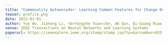 ```yaml
---
title: "Commonality Autoencoder: Learning Common Features for Change Detection from Heterogeneous Images"
teaser: profile.png
date: 2022-01-01
author: Yue Wu, Jiaheng Li, <b>Yongzhe Yuan</b>, AK Qin, Qi-Guang Miao, Mao-Guo Gong*
venue: IEEE Transactions on Neural Networks and Learning Systems
paperurl: https://ieeexplore.ieee.org/stamp/stamp.jsp?tp=&arnumber=9357940
---
```



